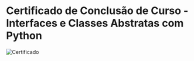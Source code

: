 # Certificado de Conclusão de Curso - Interfaces e Classes Abstratas com Python

![Certificado](https://github.com/user-attachments/assets/fd3084ef-a042-49b9-9d17-3be921aede9b)
